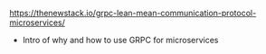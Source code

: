 https://thenewstack.io/grpc-lean-mean-communication-protocol-microservices/

- Intro of why and how to use GRPC for microservices